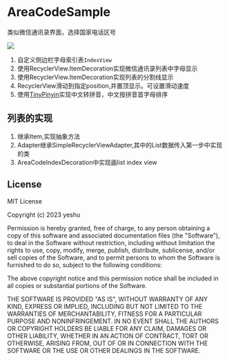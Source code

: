 
# AreaCodeSample
类似微信通讯录界面，选择国家电话区号

![](https://github.com/yeshu-cn/AreaCodeSample/blob/master/demo.gif)

1. 自定义侧边栏字母索引表`IndexView`
2. 使用RecyclerView.ItemDecoration实现微信通讯录列表中字母显示
3. 使用RecyclerView.ItemDecoration实现列表的分割线显示
4. RecyclerView滑动到指定position,并置顶显示。可设置滑动速度
5. 使用[TinyPinyin](https://github.com/promeG/TinyPinyin)实现中文转拼音，中文按拼音首字母排序

## 列表的实现

1. 继承Item,实现抽象方法
2. Adapter继承SimpleRecyclerViewAdapter,其中的List数据传入第一步中实现的类
3. AreaCodeIndexDecoration中实现画list index view

## License

MIT License

Copyright (c) 2023 yeshu

Permission is hereby granted, free of charge, to any person obtaining a copy
of this software and associated documentation files (the "Software"), to deal
in the Software without restriction, including without limitation the rights
to use, copy, modify, merge, publish, distribute, sublicense, and/or sell
copies of the Software, and to permit persons to whom the Software is
furnished to do so, subject to the following conditions:

The above copyright notice and this permission notice shall be included in all
copies or substantial portions of the Software.

THE SOFTWARE IS PROVIDED "AS IS", WITHOUT WARRANTY OF ANY KIND, EXPRESS OR
IMPLIED, INCLUDING BUT NOT LIMITED TO THE WARRANTIES OF MERCHANTABILITY,
FITNESS FOR A PARTICULAR PURPOSE AND NONINFRINGEMENT. IN NO EVENT SHALL THE
AUTHORS OR COPYRIGHT HOLDERS BE LIABLE FOR ANY CLAIM, DAMAGES OR OTHER
LIABILITY, WHETHER IN AN ACTION OF CONTRACT, TORT OR OTHERWISE, ARISING FROM,
OUT OF OR IN CONNECTION WITH THE SOFTWARE OR THE USE OR OTHER DEALINGS IN THE
SOFTWARE.
